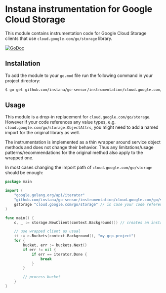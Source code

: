 Instana instrumentation for Google Cloud Storage
================================================

This module contains instrumentation code for Google Cloud Storage clients that use `cloud.google.com/go/storage` library.

[![GoDoc](https://img.shields.io/static/v1?label=godoc&message=reference&color=blue)][godoc]

Installation
------------

To add the module to your `go.mod` file run the following command in your project directory:

```bash
$ go get github.com/instana/go-sensor/instrumentation/cloud.google.com/go/storage
```

Usage
-----

This module is a drop-in replacement for `cloud.google.com/go/storage`. However if your code references any value types,
e.g. `cloud.google.com/go/storage.ObjectAttrs`, you might need to add a named import for the original library as well.

The instrumentation is implemented as a thin wrapper around service object methods and does not change their behavior. Thus
any limitations/usage patterns/recommendations for the original method also apply to the wrapped one.

In most cases changing the import path of `cloud.google.com/go/storage` should be enough:

```go
package main

import (
	"google.golang.org/api/iterator"
	"github.com/instana/go-sensor/instrumentation/cloud.google.com/go/storage" // replaces "cloud.google.com/go/storage"
	gstorage "cloud.google.com/go/storage" // in case your code references value types
)

func main() {
	c, _ := storage.NewClient(context.Background()) // creates an instrumented GCS client

	// use wrapped client as usual
	it := c.Buckets(context.Background(), "my-gcp-project")
	for {
	    bucket, err := buckets.Next()
		if err != nil {
			if err == iterator.Done {
				break
			}
		}

		// process bucket
	}
}
```

[godoc]: https://pkg.go.dev/github.com/instana/go-sensor/instrumentation/cloud.google.com/go/storage
